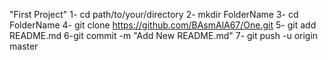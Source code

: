 "First Project" 
1- cd path/to/your/directory
2- mkdir FolderName
3- cd FolderName
4- git clone https://github.com/BAsmAlA67/One.git
5- git add README.md
6-git commit -m "Add New README.md"
7- git push -u origin master

